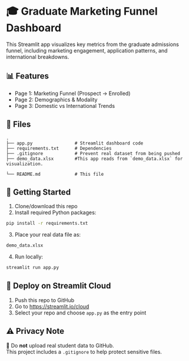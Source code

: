 # 🎓 Graduate Marketing Funnel Dashboard

This Streamlit app visualizes key metrics from the graduate admissions funnel, including marketing engagement, application patterns, and international breakdowns.

## 📊 Features

- Page 1: Marketing Funnel (Prospect → Enrolled)
- Page 2: Demographics & Modality
- Page 3: Domestic vs International Trends

## 🧾 Files

```
.
├── app.py                # Streamlit dashboard code
├── requirements.txt      # Dependencies
├── .gitignore            # Prevent real dataset from being pushed
├── demo_data.xlsx        #This app reads from `demo_data.xlsx` for visualization.

└── README.md             # This file
```

## 🧪 Getting Started

1. Clone/download this repo
2. Install required Python packages:
```bash
pip install -r requirements.txt
```
3. Place your real data file as:
```bash
demo_data.xlsx
```
4. Run locally:
```bash
streamlit run app.py
```

## 🚀 Deploy on Streamlit Cloud

1. Push this repo to GitHub
2. Go to https://streamlit.io/cloud
3. Select your repo and choose `app.py` as the entry point

## ⚠️ Privacy Note

🚫 Do **not** upload real student data to GitHub.  
This project includes a `.gitignore` to help protect sensitive files.
